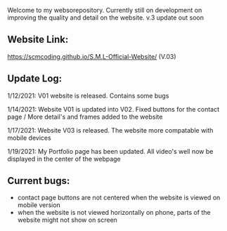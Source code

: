 Welcome to my websorepository. Currently still on development on improving the quality and detail on the website. v.3 update out soon

Website Link:
------------------------------------------------------------------------------------------------------------------------------------------------------------------------------
https://scmcoding.github.io/S.M.L-Official-Website/ (V.03)




Update Log:
------------------------------------------------------------------------------------------------------------------------------------------------------------------------------

1/12/2021: V01 website is released. Contains some bugs

1/14/2021: Website V01 is updated into V02. Fixed buttons for the contact page / More detail's and frames added to the website

1/17/2021: Website V03 is released. The website more compatable with mobile devices

1/19/2021: My Portfolio page has been updated. All video's well now be displayed in the center of the webpage




Current bugs:
------------------------------------------------------------------------------------------------------------------------------------------------------------------------------

* contact page buttons are not centered when the website is viewed on mobile version
* when the website is not viewed horizontally on phone, parts of the website might not show on screen

